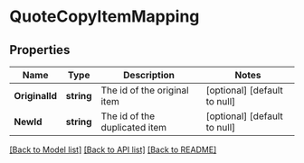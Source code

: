 # QuoteCopyItemMapping

## Properties
Name | Type | Description | Notes
------------ | ------------- | ------------- | -------------
**OriginalId** | **string** | The id of the original item | [optional] [default to null]
**NewId** | **string** | The id of the duplicated item | [optional] [default to null]

[[Back to Model list]](../README.md#documentation-for-models) [[Back to API list]](../README.md#documentation-for-api-endpoints) [[Back to README]](../README.md)



